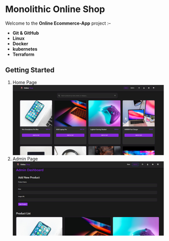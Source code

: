 # Monolithic Online Shop 

<p align="center">

Welcome to the **Online Ecommerce-App** project :– 

- **Git & GitHub**
- **Linux**
- **Docker**
- **kubernetes**
- **Terraform**

## Getting Started

1. Home Page
![Home Page](public/homePage.png)
1. Admin Page
![Admin Page](public/adminPage.png)





